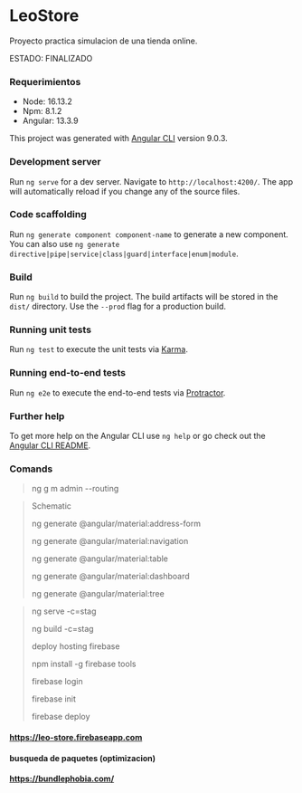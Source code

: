 # LeoStore

Proyecto practica simulacion de una tienda online.

ESTADO: FINALIZADO


### Requerimientos

- Node: 16.13.2
- Npm: 8.1.2
- Angular: 13.3.9

This project was generated with [Angular CLI](https://github.com/angular/angular-cli) version 9.0.3.

### Development server

Run `ng serve` for a dev server. Navigate to `http://localhost:4200/`. The app will automatically reload if you change any of the source files.

### Code scaffolding

Run `ng generate component component-name` to generate a new component. You can also use `ng generate directive|pipe|service|class|guard|interface|enum|module`.

### Build

Run `ng build` to build the project. The build artifacts will be stored in the `dist/` directory. Use the `--prod` flag for a production build.

### Running unit tests

Run `ng test` to execute the unit tests via [Karma](https://karma-runner.github.io).

### Running end-to-end tests

Run `ng e2e` to execute the end-to-end tests via [Protractor](http://www.protractortest.org/).

### Further help

To get more help on the Angular CLI use `ng help` or go check out the [Angular CLI README](https://github.com/angular/angular-cli/blob/master/README.md).


### Comands
> ng g m admin --routing

> Schematic
> 
> ng generate @angular/material:address-form <component-name>
> 
> ng generate @angular/material:navigation <component-name>
> 
> ng generate @angular/material:table <component-name>
> 
> ng generate @angular/material:dashboard <component-name>
> 
> ng generate @angular/material:tree <component-name>


> ng serve -c=stag
> 
> ng build -c=stag
>
> 
> deploy hosting firebase
> 
> npm install -g firebase tools
> 
> firebase login
> 
> firebase init
> 
> firebase deploy

#### https://leo-store.firebaseapp.com




#### busqueda de paquetes (optimizacion)
#### https://bundlephobia.com/
